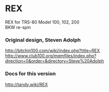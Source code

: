# REX
REX for TRS-80 Model 100, 102, 200<br>
BKW re-spin

### Original design, Steven Adolph
http://bitchin100.com/wiki/index.php?title=REX<br>
http://www.club100.org/memfiles/index.php?direction=0&order=&directory=Steve%20Adolph

### Docs for this version
http://tandy.wiki/REX
